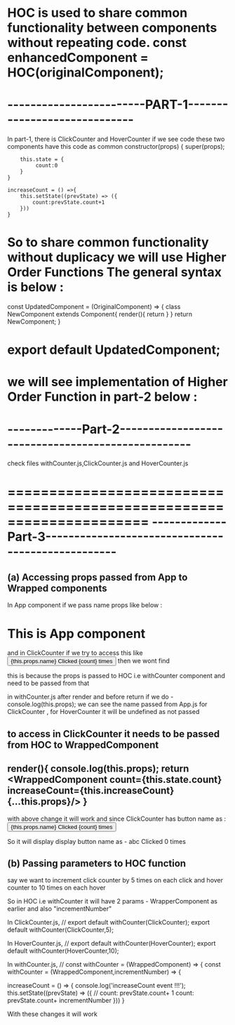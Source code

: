 HOC is used to share common functionality between components without repeating code.
const enhancedComponent = HOC(originalComponent);
===========================================================
------------------------PART-1-----------------------------
===========================================================
In part-1, there is ClickCounter and HoverCounter
if we see code these two components have this code as common
 constructor(props) {
        super(props);
    
        this.state = {
             count:0
        }
    }
    
    increaseCount = () =>{
        this.setState((prevState) => ({
            count:prevState.count+1
        }))
    }
So to share common functionality without duplicacy we will use Higher Order Functions
The general syntax is below  :
==================================================================
const UpdatedComponent = (OriginalComponent) => {
    class NewComponent extends Component{
        render(){
            return <OriginalComponent name="Vishwas" />
        }
    }
    return NewComponent;
}

export default UpdatedComponent;
==================================================================

we will see implementation of Higher Order Function in part-2 below :
=====================================================================
-------------Part-2--------------------------------------------------
=====================================================================
check files withCounter.js,ClickCounter.js and HoverCounter.js


=====================================================================
-------------Part-3--------------------------------------------------
=====================================================================

(a) Accessing props passed from App to Wrapped components
----------------------------------------------------------
In App component if we pass name props like below :
<div className="App">
          <h1>This is App component</h1>
            <ClickCounter name="abc" />    
            <HoverCounter/>
    </div>

and in ClickCounter if we try to access this like 
  <button onClick={increaseCount} >{this.props.name} Clicked {count} times </button>
  then we wont find

  this is because the props is passed to HOC i.e withCounter component 
  and need to be passed from that

  in withCounter.js
  after render and before return if we do -  console.log(this.props);
  we can see the name passed from App.js for ClickCounter , for HoverCounter it will be undefined as not passed

  to access in ClickCounter it needs to be passed from HOC to WrappedComponent
-------------------------------------------------------------------------------------------------------------------
   render(){
            console.log(this.props);
            return <WrappedComponent count={this.state.count} increaseCount={this.increaseCount} {...this.props}/>
        }
-------------------------------------------------------------------------------------------------------------------
with above change it will work and since ClickCounter has button name as :
 <button onClick={increaseCount} >{this.props.name} Clicked {count} times </button>

So it will display display button name  as - abc Clicked 0 times        

(b) Passing parameters to HOC function
---------------------------------------
say we want to increment click counter by 5 times on each click and hover counter to 10 times on each hover

So in HOC i.e withCounter it will have 2 params - WrapperComponent as earlier and also "incrementNumber"

In ClickCounter.js,
// export default withCounter(ClickCounter);
   export default withCounter(ClickCounter,5);

In HoverCounter.js,
// export default withCounter(HoverCounter);
   export default withCounter(HoverCounter,10);

In withCounter.js,
// const withCounter = (WrappedComponent) => {
   const withCounter = (WrappedComponent,incrementNumber) => {

increaseCount = () => {
    console.log('increaseCount event !!!');
    this.setState((prevState) => ({
 // count: prevState.count+ 1
    count: prevState.count+ incrementNumber
    }))
            }

With these changes it will work